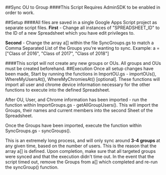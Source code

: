 ##Sync OU to Group
####This Script Requires AdminSDK to be enabled in order to work.

##Setup
####All files are saved in a single Google Apps Script project as separate script files.
<b>First</b> - Change all instances of "SPREADSHEET_ID" to the ID of a new Spreadsheet which you have edit privileges to.

<b>Second</b> - Change the array a[] within the file SyncGroups.gs to match a Comma Separated List of the Groups you're wanting to sync. Example: a = ["Class of 2016", "Class of 2017", "Class of 2018"] 

####This script will not create any new groups or OUs.  All groups and OUs must be created beforehand.
##Execution
Once all setup changes have been made, Start by running the functions in ImportOU.gs - importOUs(), WhereMyUsersAt(), WhereMyChromiesAt() [optional].  These functions will import all user and chrome device information necessary for the other functions to execute into the defined Spreadsheet.

After OU, User, and Chrome information has been imported - run the function within ImportGroups.gs - getAllGroupUsers(). This will import the Groups, their names and current members into the second Sheet of the Spreadsheet.

Once the Groups have been imported, execute the function within SyncGroups.gs - syncGroups().

This is an extremely long process, and will only sync around <b>3-4 groups </b> at any given time, based on the number of users.  This is the reason that the array a[] is defined.  Upon completion, make sure that all targeted groups were synced and that the execution didn't time out.  In the event that the script timed out, remove the Groups from a[] which completed and re-run the syncGroup() function.
